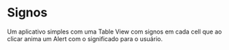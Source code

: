 # Signos
Um aplicativo simples com uma Table View com signos em cada cell que ao clicar anima um Alert com o significado para o usuário.
